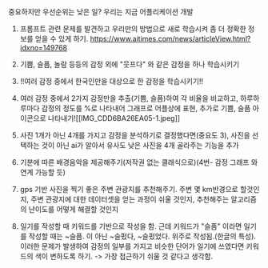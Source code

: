 중요하지만 우선순위는 낮은 일? 우리는 지금 어플리케이션 개발

1. 프롬프트 관련 문제를 발견하고 우리만의 방법으로 새로 학습시켜 좀 더 정확한 정보를 얻을 수 있게 하기.
https://www.aitimes.com/news/articleView.html?idxno=149768
2. 기쁨, 슬픔, 놀람 등등의 감정 외에 "웃프다" 와 같은 감정을 하나 학습시키기 

3.  !!여러 감정 중에서 한국인만을 대상으로 한 감정을 학습시키기!! 

4. 여러 감정 중에서 2가지 감정만을 추출(기쁨, 슬픔)하여 각 비율을 비교하고, 하루하루마다 감정의 정도를 %로 나타내어 그래프로 어플상에 표현, 추가로 기쁨, 슬픔 아이콘으로 나타내기![[IMG_CDD6BA26EA05-1.jpeg]]
5. 사진 1개가 아닌 4개를 가지고 감정을 분석하기로 결정했다면(중요도 3), 사진을 선택하는 것이 아닌 ai가 알아서 유사도 낮은 사진을 4개 골라주는 기능을 추가

6. 기분에 따른 배경음악을 제공해주기(저작권 없는 클래식으로)(4번- 감정 그래프 와 연계 가능할 듯)

7. gps 기반 사진을 찍기 좋은 주변 관광지를 추천해주기. 주변 몇 km반경으로 할것인지, 주변 관광지에 대한 데이터셋을 얻는 과정이 쉬울 것인지, 추천해주는 알고리즘의 난이도를 어떻게 해결할 것인지 

8. 일기를 작성할 때 키워드를 기반으로 작성을 함. 근데 키워드가 "슬픔" 이라면 일기를 작성할 때는 ~슬픔. 이 아닌 ~슬펐다, ~슬펐었다. 위주로 작성됨.(한글의 특성). 이러한 문제가 발생하여 감정의 일부를 가지고 비슷한 단어가 일기에 쓰였다면 키워드의 색이 변하도록 하기. -> 가장 접근하기 쉬울 것 같다고 생각함. 
